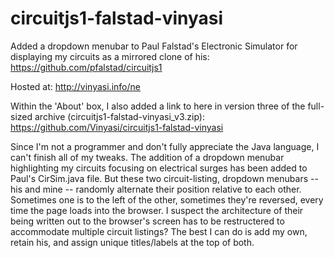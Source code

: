 # circuitjs1-falstad-vinyasi
Added a dropdown menubar to Paul Falstad's Electronic Simulator for displaying my circuits as a mirrored clone of his: https://github.com/pfalstad/circuitjs1

Hosted at: http://vinyasi.info/ne

Within the 'About' box, I also added a link to here in version three of the full-sized archive (circuitjs1-falstad-vinyasi_v3.zip): https://github.com/Vinyasi/circuitjs1-falstad-vinyasi

Since I'm not a programmer and don't fully appreciate the Java language, I can't finish all of my tweaks. The addition of a dropdown menubar highlighting my circuits focusing on electrical surges has been added to Paul's CirSim.java file. But these two circuit-listing, dropdown menubars -- his and mine -- randomly alternate their position relative to each other. Sometimes one is to the left of the other, sometimes they're reversed, every time the page loads into the browser. I suspect the architecture of their being written out to the browser's screen has to be restructered to accommodate multiple circuit listings? The best I can do is add my own, retain his, and assign unique titles/labels at the top of both.
